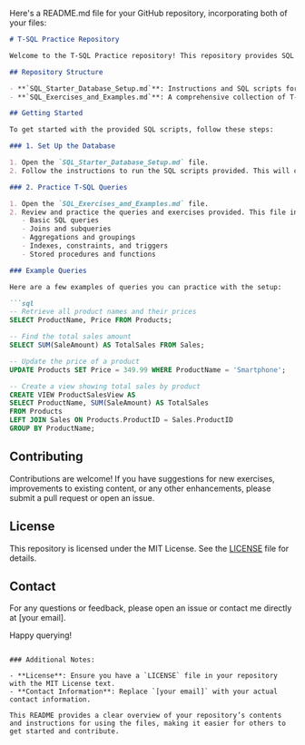 Here's a README.md file for your GitHub repository, incorporating both of your files:

```markdown
# T-SQL Practice Repository

Welcome to the T-SQL Practice repository! This repository provides SQL scripts and exercises designed to help you practice and master T-SQL queries. It includes a starter database setup and a collection of T-SQL queries ranging from basic to advanced topics.

## Repository Structure

- **`SQL_Starter_Database_Setup.md`**: Instructions and SQL scripts for creating and populating the starter database. This file helps you set up the initial database and tables needed for practice.
- **`SQL_Exercises_and_Examples.md`**: A comprehensive collection of T-SQL exercises and examples, covering a wide range of topics from basic SQL queries to advanced concepts.

## Getting Started

To get started with the provided SQL scripts, follow these steps:

### 1. Set Up the Database

1. Open the `SQL_Starter_Database_Setup.md` file.
2. Follow the instructions to run the SQL scripts provided. This will create the `SalesDB` database and populate it with sample data, including tables such as `Products`, `Sales`, and `Customers`.

### 2. Practice T-SQL Queries

1. Open the `SQL_Exercises_and_Examples.md` file.
2. Review and practice the queries and exercises provided. This file includes a wide range of SQL topics, including:
   - Basic SQL queries
   - Joins and subqueries
   - Aggregations and groupings
   - Indexes, constraints, and triggers
   - Stored procedures and functions

### Example Queries

Here are a few examples of queries you can practice with the setup:

```sql
-- Retrieve all product names and their prices
SELECT ProductName, Price FROM Products;

-- Find the total sales amount
SELECT SUM(SaleAmount) AS TotalSales FROM Sales;

-- Update the price of a product
UPDATE Products SET Price = 349.99 WHERE ProductName = 'Smartphone';

-- Create a view showing total sales by product
CREATE VIEW ProductSalesView AS
SELECT ProductName, SUM(SaleAmount) AS TotalSales
FROM Products
LEFT JOIN Sales ON Products.ProductID = Sales.ProductID
GROUP BY ProductName;
```

## Contributing

Contributions are welcome! If you have suggestions for new exercises, improvements to existing content, or any other enhancements, please submit a pull request or open an issue.

## License

This repository is licensed under the MIT License. See the [LICENSE](LICENSE) file for details.

## Contact

For any questions or feedback, please open an issue or contact me directly at [your email].

Happy querying!
```

### Additional Notes:

- **License**: Ensure you have a `LICENSE` file in your repository with the MIT License text.
- **Contact Information**: Replace `[your email]` with your actual contact information.

This README provides a clear overview of your repository’s contents and instructions for using the files, making it easier for others to get started and contribute.
